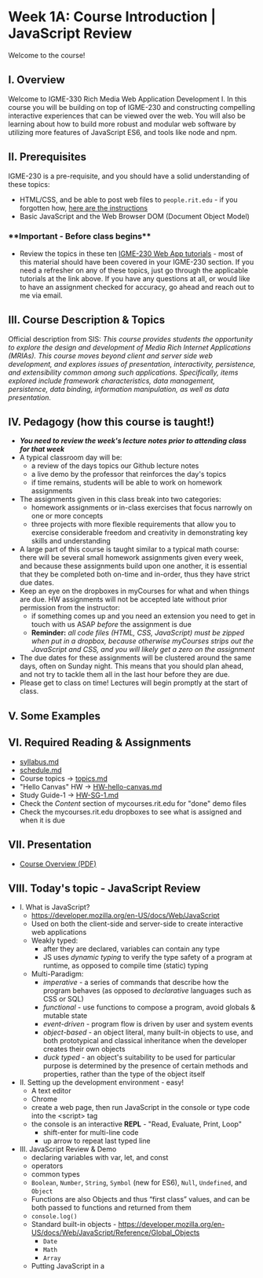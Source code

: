 # Week 1A: Course Introduction | JavaScript Review

Welcome to the course!

## I. Overview
Welcome to IGME-330 Rich Media Web Application Development I. In this course you will be building on top of IGME-230 and constructing compelling interactive experiences that can be viewed over the web. You will also be learning about how to build more robust and modular web software by utilizing more features of JavaScript ES6, and tools like node and npm. 


## II. Prerequisites
IGME-230 is a pre-requisite, and you should have a solid understanding of these topics:
- HTML/CSS, and be able to post web files to `people.rit.edu` - if you forgotten how, [here are the instructions](https://github.com/tonethar/IGME-230-Master/blob/master/notes/posting-to-banjo.md)
- Basic JavaScript and the Web Browser DOM (Document Object Model)

### \*\*Important - Before class begins\*\*
- Review the topics in these ten [IGME-230 Web App tutorials](https://github.com/tonethar/IGME-230-Master/blob/master/notes/web-apps-0.md#section4) - most of this material should have been covered in your IGME-230 section. If you need a refresher on any of these topics, just go through the applicable tutorials at the link above. If you have any questions at all, or would like to have an assignment checked for accuracy, go ahead and reach out to me via email.


## III. Course Description & Topics
Official description from SIS: *This course provides students the opportunity to explore the design and development of Media Rich Internet Applications (MRIAs).  This course moves beyond client and server side web development, and explores issues of presentation, interactivity, persistence, and extensibility common among such applications.  Specifically, items explored include framework characteristics, data management, persistence, data binding, information manipulation, as well as data presentation.*


## IV. Pedagogy (how this course is taught!)
- ***You need to review the week's lecture notes *prior* to attending class for that week***
- A typical classroom day will be:
    - a review of the days topics our Github lecture notes
    - a live demo by the professor that reinforces the day's topics
    - if time remains, students will be able to work on homework assignments
- The assignments given in this class break into two categories:
    - homework assignments or in-class exercises that focus narrowly on one or more concepts
    - three projects with more flexible requirements that allow you to exercise considerable freedom and creativity in demonstrating key skills and understanding
- A large part of this course is taught similar to a typical math course: there will be several small homework assignments given every week, and because these assignments build upon one another, it is essential that they be completed both on-time and in-order, thus they have strict due dates.
- Keep an eye on the dropboxes in myCourses for what and when things are due. HW assignments will not be accepted late without prior permission from the instructor:
    - if something comes up and you need an extension you need to get in touch with us ASAP *before* the assignment is due
    - **Reminder:** *all code files (HTML, CSS, JavaScript) must be zipped when put in a dropbox, because otherwise myCourses strips out the JavaScript and CSS, and you will likely get a zero on the assignment*
- The due dates for these assignments will be clustered around the same days, often on Sunday night. This means that you should plan ahead, and not try to tackle them all in the last hour before they are due.
- Please get to class on time! Lectures will begin promptly at the start of class.

## V. Some Examples

## VI. Required Reading & Assignments
* [syllabus.md](../syllabus.md)
* [schedule.md](../schedule.md)
* Course topics -> [topics.md](../topics.md)
* "Hello Canvas" HW -> [HW-hello-canvas.md](https://github.com/tonethar/IGME-330-Master/blob/master/notes/HW-hello-canvas.md)
* Study Guide-1 -> [HW-SG-1.md](https://github.com/tonethar/IGME-330-Master/blob/master/notes/HW-SG-1.md)
* Check the *Content* section of mycourses.rit.edu for "done" demo files
* Check the mycourses.rit.edu dropboxes to see what is assigned and when it is due

## VII. Presentation
- [Course Overview (PDF)](https://github.com/tonethar/IGME-330-Master/blob/master/presentations/Course-Overview.pdf)

## VIII. Today's topic - JavaScript Review

- I. What is JavaScript?
  - https://developer.mozilla.org/en-US/docs/Web/JavaScript
  - Used on both the client-side and server-side to create interactive web applications
  - Weakly typed:
    - after they are declared, variables can contain any type
    - JS uses *dynamic typing* to verify the type safety of a program at runtime, as opposed to compile time (static) typing
  - Multi-Paradigm:
    - *imperative* - a series of commands that describe how the program behaves (as opposed to *declarative* languages such as CSS or SQL)
    - *functional* - use functions to compose a program, avoid globals & mutable state
    - *event-driven* - program flow is driven by user and system events
    - *object-based* - an object literal, many built-in objects to use, and both prototypical and classical inheritance when the developer creates their own objects
    - *duck typed* - an object's suitability to be used for particular purpose is determined by the presence of certain methods and properties, rather than the type of the object itself
- II. Setting up the development environment - easy!
  - A text editor
  - Chrome
  - create a web page, then run JavaScript in the console or type code into the &lt;script> tag
  - the console is an interactive **REPL** - "Read, Evaluate, Print, Loop"
    - shift-enter for multi-line code
    - up arrow to repeat last typed line
- III. JavaScript Review & Demo
  - declaring variables with var, let, and const
  - operators
  - common types
  - `Boolean`, `Number`, `String`, `Symbol` (new for ES6), `Null`, `Undefined`, and `Object`
  - Functions are also Objects and thus “first class” values, and can be both passed to functions and returned from them
  - `console.log()`
  - Standard built-in objects - https://developer.mozilla.org/en-US/docs/Web/JavaScript/Reference/Global_Objects
    - `Date`
    - `Math`
    - `Array`
  - Putting JavaScript in a <script> tag
    - `"use strict";` (strict mode) - https://developer.mozilla.org/en-US/docs/Web/JavaScript/Reference/Strict_mode
  - Functions
    - writing functions
    - calling functions
    - Some DOM Elements (DOM = Document Object Model)
      - https://en.wikipedia.org/wiki/Document_Object_Model
      - https://developer.mozilla.org/en-US/docs/Web/API/Document_Object_Model
    - Add &lt;button>, &lt;input>, and &lt;p>
    - Manipulating the properties of DOM elements:
      - `document.querySelector()`
      - `document.querySelectorAll()`
    - Challenge:
      - Declaratively (using CSS) make the button 50 pixels tall by 100 pixels wide
      - Imperatively (using JavaScript) give the paragraph a red text color, and a yellow background color
    - Events:
      - DOM elements have to load before we can manipulate their properties
      - event handlers - the `onclick` attribute
      - `element.addEventListener()`
- IV. JavaScript Debugger:
  - setting breakpoints
  - inspecting variable values 
  - viewing the call stack
  - "View Page Source" v. the Debugger's "Inspect Elements" view

| <-- Previous Unit | Home | Next Unit -->
| --- | --- | --- 
|   :-\  |  [**IGME-330 Schedule**](../schedule.md) | [**week-01B-notes.md**](week-01B-notes.md)
